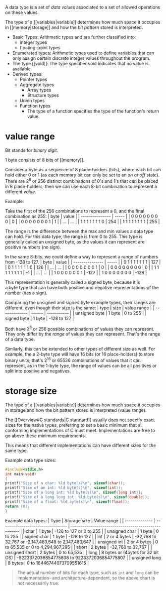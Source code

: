 A data type is a set of *data values* associated to a set of allowed operations on these values.

The type of a [[variables|variable]] determines how much space it occupies in [[memory|storage]] and how the *bit pattern* stored is interpreted.

- Basic Types: Arithmetic types and are further classified into:
	- integer types
	- floating-point types
- Enumerated types: Arithmetic types used to define variables that can only assign certain discrete integer values throughout the program.
- The type [[void]]: The type specifier void indicates that no value is available.
- Derived types:
	- Pointer types
	- Aggregate types
		- Array types
		- Structure types
	- Union types
	- Function types
		- The type of a function specifies the type of the function's return value.

# value range

Bit stands for *binary digit*.

1 byte consists of 8 bits of [[memory]].

Consider a byte as a sequence of 8 place-holders (bits), where each bit can hold either 0 or 1 (as each memory bit can only be set to an *on* or *off* state). There are $2^8$ or 256 distinct combinations of 0's and 1's that can be placed in 8 place-holders; then we can use each 8-bit combination to represent a different *value*.

Example:

Take the first of the 256 combinations to represent a 0, and the final combination as 255:
| byte            | value |
| --------------- | ----- |
| 0 0 0 0 0 0 0 0 | 0     |
| 0 0 0 0 0 0 0 1 | 1     |
| ...             | ...   |
| 1 1 1 1 1 1 1 0 | 254   |
| 1 1 1 1 1 1 1 1 | 255   |

The range is the difference between the max and min values a data type can hold. For this data type, the range is from 0 to 255. This type is generally called an unsigned byte, as the values it can represent are positive numbers (no sign).

In the same 8-bits, we could define a way to represent a range of numbers from -128 to 127.
| byte            | value |
| --------------- | ----- |
| 0 1 1 1 1 1 1 1 | 127   |
| 0 1 1 1 1 1 1 0 | 126   |
| ...             | ...   |
| 0 0 0 0 0 0 0 1 | 0     |
| 0 0 0 0 0 0 0 0 | 0     |
| 1 1 1 1 1 1 1 1 | -1    |
| ...             | ...   |
| 1 0 0 0 0 0 0 1 | -127  |
| 1 0 0 0 0 0 0 0 | -128      |

This representation is generally called a signed byte, because it is a byte type that can have both positive and negative representations of the number (has a sign).

Comparing the unsigned and signed byte example types, their ranges are different, even though their size is the same:
| type          | size   | value range |
| ------------- | ------ | ----------- |
| unsigned byte | 1 byte | 0 to 255    |
| signed byte   | 1 byte | -128 to 127 |

Both have $2^8$ or 256 possible combinations of values they can represent. They only differ by the _range_ of values they can represent. That's the range of a data type.

Similarly, this can be extended to other types of different size as well. For example, the a 2-byte type will have 16 bits (or 16 place-holders) to store binary units; that's $2^{16}$ or 65536 combinations of values that it can represent, as in the 1-byte type, the range of values can be all positives or split into positive and negatives.

# storage size

The type of a [[variables|variable]] determines how much space it occupies in storage and how the bit pattern stored is interpreted (value range).

The [[Overview#C standards|C standard]] usually does not specify exact sizes for the native types, preferring to set a basic minimum that all conforming implementations of C must meet. Implementations are free to go above these minimum requirements.

This means that different implementations can have different sizes for the same type.

Example data type sizes:

```C
#include<stdio.h>
int main(void)
{
printf("Size of a char: %ld byte(s)\n", sizeof(char));
printf("Size of an int: %ld byte(s)\n", sizeof(int));
printf("Size of a long int: %ld byte(s)\n", sizeof(long int));
printf("Size of a long long int: %ld byte(s)\n", sizeof(double));
printf("Size of a float: %ld byte(s)\n", sizeof(float));
return (0);
}
```

Example data types:
| Type           | Storage size                      | Value range                                          |
| -------------- | --------------------------------- | ---------------------------------------------------- |
| char           | 1 byte                            | -128 to 127 or 0 to 255                              |
| unsigned char  | 1 byte                            | 0 to 255                                             |
| signed char    | 1 byte                            | -128 to 127                                          |
| int            | 2 or 4 bytes                      | -32,768 to 32,767 or -2,147,483,648 to 2,147,483,647 |
| unsigned int   | 2 or 4 bytes                      | 0 to 65,535 or 0 to 4,294,967,295                    |
| short          | 2 bytes                           | -32,768 to 32,767                                    |
| unsigned short | 2 bytes                           | 0 to 65,535                                          |
| long           | 8 bytes or (4bytes for 32 bit OS) | -9223372036854775808 to 9223372036854775807          |
| unsigned long  | 8 bytes                           | 0 to 18446744073709551615                            |

>The actual number of bits for each type, such as `int` and `long` can be implementation- and architecture-dependent, so the above chart is not necessarily true.